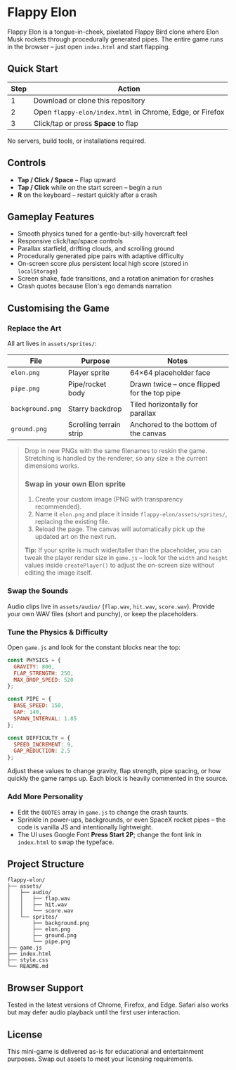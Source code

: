 # Flappy Elon

Flappy Elon is a tongue-in-cheek, pixelated Flappy Bird clone where Elon Musk rockets through procedurally generated pipes. The entire game runs in the browser – just open `index.html` and start flapping.

## Quick Start

| Step | Action |
| --- | --- |
| 1 | Download or clone this repository |
| 2 | Open `flappy-elon/index.html` in Chrome, Edge, or Firefox |
| 3 | Click/tap or press **Space** to flap |

No servers, build tools, or installations required.

## Controls

- **Tap / Click / Space** – Flap upward
- **Tap / Click** while on the start screen – begin a run
- **R** on the keyboard – restart quickly after a crash

## Gameplay Features

- Smooth physics tuned for a gentle-but-silly hovercraft feel
- Responsive click/tap/space controls
- Parallax starfield, drifting clouds, and scrolling ground
- Procedurally generated pipe pairs with adaptive difficulty
- On-screen score plus persistent local high score (stored in `localStorage`)
- Screen shake, fade transitions, and a rotation animation for crashes
- Crash quotes because Elon's ego demands narration

## Customising the Game

### Replace the Art

All art lives in `assets/sprites/`:

| File | Purpose | Notes |
| --- | --- | --- |
| `elon.png` | Player sprite | 64×64 placeholder face | 
| `pipe.png` | Pipe/rocket body | Drawn twice – once flipped for the top pipe |
| `background.png` | Starry backdrop | Tiled horizontally for parallax |
| `ground.png` | Scrolling terrain strip | Anchored to the bottom of the canvas |

> Drop in new PNGs with the same filenames to reskin the game. Stretching is handled by the renderer, so any size ≥ the current dimensions works.
>
> ### Swap in your own Elon sprite
>
> 1. Create your custom image (PNG with transparency recommended).
> 2. Name it `elon.png` and place it inside `flappy-elon/assets/sprites/`, replacing the existing file.
> 3. Reload the page. The canvas will automatically pick up the updated art on the next run.
>
> **Tip:** If your sprite is much wider/taller than the placeholder, you can tweak the player render size in `game.js` – look for the `width` and `height` values inside `createPlayer()` to adjust the on-screen size without editing the image itself.

### Swap the Sounds

Audio clips live in `assets/audio/` (`flap.wav`, `hit.wav`, `score.wav`). Provide your own WAV files (short and punchy), or keep the placeholders.

### Tune the Physics & Difficulty

Open `game.js` and look for the constant blocks near the top:

```js
const PHYSICS = {
  GRAVITY: 800,
  FLAP_STRENGTH: 250,
  MAX_DROP_SPEED: 520
};

const PIPE = {
  BASE_SPEED: 150,
  GAP: 140,
  SPAWN_INTERVAL: 1.85
};

const DIFFICULTY = {
  SPEED_INCREMENT: 9,
  GAP_REDUCTION: 2.5
};
```

Adjust these values to change gravity, flap strength, pipe spacing, or how quickly the game ramps up. Each block is heavily commented in the source.

### Add More Personality

- Edit the `QUOTES` array in `game.js` to change the crash taunts.
- Sprinkle in power-ups, backgrounds, or even SpaceX rocket pipes – the code is vanilla JS and intentionally lightweight.
- The UI uses Google Font **Press Start 2P**; change the font link in `index.html` to swap the typeface.

## Project Structure

```
flappy-elon/
├── assets/
│   ├── audio/
│   │   ├── flap.wav
│   │   ├── hit.wav
│   │   └── score.wav
│   └── sprites/
│       ├── background.png
│       ├── elon.png
│       ├── ground.png
│       └── pipe.png
├── game.js
├── index.html
├── style.css
└── README.md
```

## Browser Support

Tested in the latest versions of Chrome, Firefox, and Edge. Safari also works but may defer audio playback until the first user interaction.

## License

This mini-game is delivered as-is for educational and entertainment purposes. Swap out assets to meet your licensing requirements.
